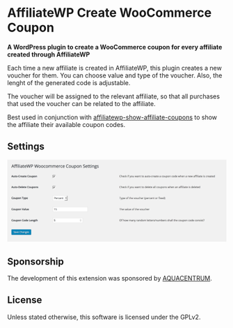 # AffiliateWP Create WooCommerce Coupon
**A WordPress plugin to create a WooCommerce coupon for every affiliate created through AffiliateWP**

Each time a new affiliate is created in AffiliateWP, this plugin creates a new voucher for them. You can choose value and type of the voucher. Also, the lenght of the generated code is adjustable.

The voucher will be assigned to the relevant affiliate, so that all purchases that used the voucher can be related to the affiliate.

Best used in conjunction with [affiliatewp-show-affiliate-coupons](https://de.wordpress.org/plugins/affiliatewp-show-affiliate-coupons/) to show the affiliate their available coupon codes.

## Settings
![Screenshot of the plugin settings](screenshot-1.png)

## Sponsorship
The development of this extension was sponsored by [AQUACENTRUM](https://www.aquacentrum.de).

## License
Unless stated otherwise, this software is licensed under the GPLv2.